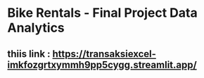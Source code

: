 # Bike Rentals - Final Project Data Analytics

## thiis link : https://transaksiexcel-imkfozgrtxymmh9pp5cygg.streamlit.app/
